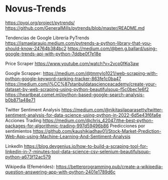 # Novus-Trends

https://pypi.org/project/pytrends/
https://github.com/GeneralMills/pytrends/blob/master/README.md

Tendencias de Google Librería PyTrends https://ismaelaraujo.medium.com/pytrends-a-python-library-that-you-should-know-24764b384bc2
https://medium.com/@ben.g.ballard/using-google-trends-api-with-python-7ddbe0f7e18e

Price Scraper https://www.youtube.com/watch?v=2vcp0fKq3aw

Google Scrapper: https://medium.com/@tmmylo1021/web-scraping-with-python-google-keyword-ranking-tracker-863fe1c0ba47 https://medium.com/i%CC%87stanbuldatascienceacademy/create-your-dataset-by-web-scraping-using-python-beautifulsoup-f5c0bec1e6f2 https://heartbeat.comet.ml/python-based-google-search-analysis-b0b871a48e71

Twitter Sentiment Analysis https://medium.com/@nikitasilaparasetty/twitter-sentiment-analysis-for-data-science-using-python-in-2022-6d5e43f6fa6e Acciones Trading https://medium.com/@chris_42047/the-best-python-packages-for-algorithmic-trading-997d59496b86 Predicciones por sentimientos https://github.com/kaushikjadhav01/Stock-Market-Prediction-Web-App-using-Machine-Learning-And-Sentiment-Analysis


LinkedIn
https://blog.devgenius.io/how-to-build-a-scraping-tool-for-linkedin-in-7-minutes-tool-data-science-csv-selenium-beautifulsoup-python-a673f12ac579

Wikipedia (Efemérides):
https://betterprogramming.pub/create-a-wikipedia-question-answering-app-with-python-2401e1789d6c
